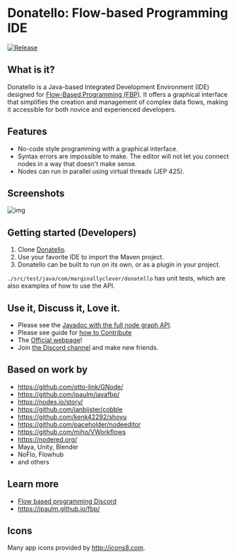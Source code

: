 # Donatello: Flow-based Programming IDE

[![Release](https://jitpack.io/v/MarginallyClever/Donatello.svg)](https://jitpack.io/#MarginallyClever/Donatello)

## What is it?

Donatello is a Java-based Integrated Development Environment (IDE) designed for 
[Flow-Based Programming (FBP)](https://en.wikipedia.org/wiki/Flow-based_programming).
It offers a graphical interface that simplifies the creation and management of complex
data flows, making it accessible for both novice and experienced developers.

## Features

- No-code style programming with a graphical interface.
- Syntax errors are impossible to make.  The editor will not let you connect nodes in a way that doesn't make sense.
- Nodes can run in parallel using virtual threads (JEP 425).

## Screenshots

![img](docs/preview-for-github.png)

## Getting started (Developers)

1. Clone [Donatello](https://github.com/MarginallyClever/Donatello/).
2. Use your favorite IDE to import the Maven project.
3. Donatello can be built to run on its own, or as a plugin in your project.

`./src/test/java/com/marginallyclever/donatello` has unit tests, which are also examples of how to use the API.

## Use it, Discuss it, Love it.

- Please see the [Javadoc with the full node graph API](https://marginallyclever.github.io/Donatello/javadoc).
- Please see guide for [how to Contribute](https://github.com/MarginallyClever/Donatello/blob/main/CONTRIBUTING.md)
- The [Official webpage](https://marginallyclever.github.io/Donatello/)!
- Join [the Discord channel](https://discord.gg/Q5TZFmB) and make new friends.

## Based on work by

- https://github.com/otto-link/GNode/
- https://github.com/jpaulm/javafbp/
- https://nodes.io/story/
- https://github.com/janbijster/cobble
- https://github.com/kenk42292/shoyu
- https://github.com/paceholder/nodeeditor
- https://github.com/miho/VWorkflows
- https://nodered.org/
- Maya, Unity, Blender
- NoFlo, Flowhub
- and others

## Learn more

- [Flow based programming Discord](https://discord.com/invite/YBQj6UsD5H)
- https://jpaulm.github.io/fbp/

## Icons

Many app icons provided by http://icons8.com.